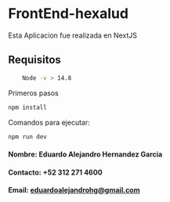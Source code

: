 # FrontEnd-hexalud

Esta Aplicacion fue realizada en NextJS

## Requisitos
```sh
    Node -v > 14.8
```

Primeros pasos
```sh
npm install
```

Comandos para ejecutar:

```sh
npm run dev
```

#### Nombre: Eduardo Alejandro Hernandez Garcia
#### Contacto: +52 312 271 4600
#### Email: eduardoalejandrohg@gmail.com